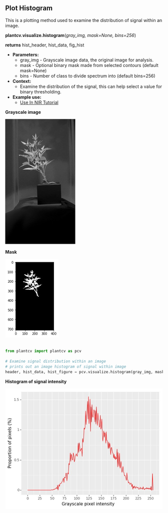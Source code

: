 ## Plot Histogram

This is a plotting method used to examine the distribution of signal within an image.

**plantcv.visualize.histogram**(*gray_img, mask=None, bins=256*)

**returns** hist_header, hist_data, fig_hist

- **Parameters:**
    - gray_img - Grayscale image data, the original image for analysis.
    - mask - Optional binary mask made from selected contours (default mask=None)
    - bins - Number of class to divide spectrum into (default bins=256)
- **Context:**
    - Examine the distribution of the signal, this can help select a value for binary thresholding.
- **Example use:**
    - [Use In NIR Tutorial](nir_tutorial.md)

**Grayscale image**

![Screenshot](img/documentation_images/histogram/01_hsv_saturation.jpg) 

**Mask**

![Screenshot](img/documentation_images/histogram/mask.jpg)

```python

from plantcv import plantcv as pcv

# Examine signal distribution within an image
# prints out an image histogram of signal within image
header, hist_data, hist_figure = pcv.visualize.histogram(gray_img, mask=mask, bins=256)
```

**Histogram of signal intensity**

![Screenshot](img/documentation_images/histogram/hist.jpg) 
